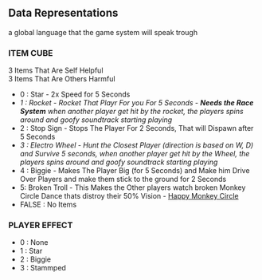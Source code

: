 ## Data Representations
a global language that the game system will speak trough
### ITEM CUBE
 
3 Items That Are Self Helpful\
3 Items That Are Others Harmful

- 0 : Star - 2x Speed for 5 Seconds
- *1 : Rocket - Rocket That Playr For you For 5 Seconds - **Needs the Race System** when another player get hit by the rocket, the players spins around and goofy soundtrack starting playing*
- 2 : Stop Sign - Stops The Player For 2 Seconds, That will Dispawn after 5 Seconds
- *3 : Electro Wheel - Hunt the Closest Player (direction is based on W, D) and Survive 5 seconds, when another player get hit by the Wheel, the players spins around and goofy soundtrack starting playing*
- 4 : Biggie - Makes The Player Big (for 5 Seconds) and Make him Drive Over Players and make them stick to the ground for 2 Seconds
- 5: Broken Troll - This Makes the Other players watch broken Monkey Circle Dance thats distroy their 50% Vision - [Happy Monkey Circle](https://youtu.be/4-UbHw8eDzM?si=93JQVF_O7M8083A_&t=9643)
- FALSE : No Items

### PLAYER EFFECT
- 0 : None
- 1 : Star
- 2 : Biggie
- 3 : Stammped